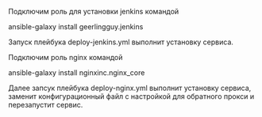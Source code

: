 Подключим роль для установки jenkins командой 

ansible-galaxy install geerlingguy.jenkins

Запуск плейбука deploy-jenkins.yml выполнит установку сервиса.

Подключим роль nginx командой

ansible-galaxy install nginxinc.nginx_core

Далее запсук плейбука deploy-nginx.yml выполнит установку сервиса, заменит конфигурационный файл с настройкой для обратного прокси и перезапустит сервис.
